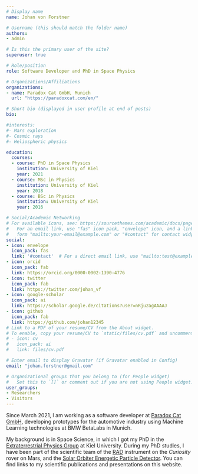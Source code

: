 ```yaml
---
# Display name
name: Johan von Forstner

# Username (this should match the folder name)
authors:
- admin

# Is this the primary user of the site?
superuser: true

# Role/position
role: Software Developer and PhD in Space Physics

# Organizations/Affiliations
organizations:
- name: Paradox Cat GmbH, Munich
  url: "https://paradoxcat.com/en/"

# Short bio (displayed in user profile at end of posts)
bio: 

#interests:
#- Mars exploration
#- Cosmic rays
#- Heliospheric physics

education:
  courses:
  - course: PhD in Space Physics
    institution: University of Kiel
    year: 2021
  - course: MSc in Physics
    institution: University of Kiel
    year: 2018
  - course: BSc in Physics
    institution: University of Kiel
    year: 2016

# Social/Academic Networking
# For available icons, see: https://sourcethemes.com/academic/docs/page-builder/#icons
#   For an email link, use "fas" icon pack, "envelope" icon, and a link in the
#   form "mailto:your-email@example.com" or "#contact" for contact widget.
social:
- icon: envelope
  icon_pack: fas
  link: '#contact'  # For a direct email link, use "mailto:test@example.org".
- icon: orcid
  icon_pack: fab
  link: https://orcid.org/0000-0002-1390-4776
- icon: twitter
  icon_pack: fab
  link: https://twitter.com/johan_vf
- icon: google-scholar
  icon_pack: ai
  link: https://scholar.google.de/citations?user=nRju2agAAAAJ
- icon: github
  icon_pack: fab
  link: https://github.com/johan12345
# Link to a PDF of your resume/CV from the About widget.
# To enable, copy your resume/CV to `static/files/cv.pdf` and uncomment the lines below.
# - icon: cv
#   icon_pack: ai
#   link: files/cv.pdf

# Enter email to display Gravatar (if Gravatar enabled in Config)
email: "johan.forstner@gmail.com"

# Organizational groups that you belong to (for People widget)
#   Set this to `[]` or comment out if you are not using People widget.
user_groups:
- Researchers
- Visitors
---
```


Since March 2021, I am working as a software developer at [Paradox Cat GmbH](https://paradoxcat.com/en), developing prototypes for the automotive industry using Machine Learning technologies at BMW BetaLabs in Munich.

My background is in Space Science, in which I got my PhD in the [Extraterrestrial Physics Group](https://www.physik.uni-kiel.de/de/institute/ieap/et) at
Kiel University. During my PhD studies, I have been part of the scientific team of the
[RAD](https://www.physik.uni-kiel.de/de/institute/ieap/ag-wimmer/msl) instrument on the *Curiosity* rover on Mars,
and the [Solar Orbiter Energetic Particle Detector](https://www.physik.uni-kiel.de/de/institute/ieap/ag-wimmer/solo). You can find links to my scientific publications and presentations on this website.
